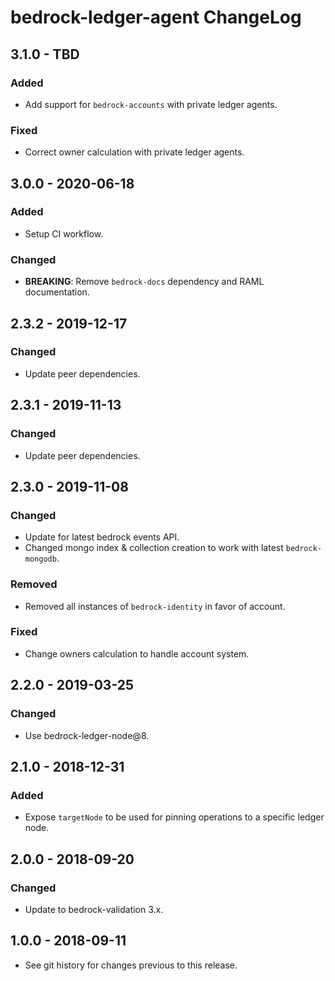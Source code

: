 # bedrock-ledger-agent ChangeLog

## 3.1.0 - TBD

### Added
- Add support for `bedrock-accounts` with private ledger agents.

### Fixed
- Correct owner calculation with private ledger agents.

## 3.0.0 - 2020-06-18

### Added
- Setup CI workflow.

### Changed
- **BREAKING**: Remove `bedrock-docs` dependency and RAML documentation.

## 2.3.2 - 2019-12-17

### Changed
- Update peer dependencies.

## 2.3.1 - 2019-11-13

### Changed
- Update peer dependencies.

## 2.3.0 - 2019-11-08

### Changed
- Update for latest bedrock events API.
- Changed mongo index & collection creation to work with latest `bedrock-mongodb`.

### Removed
- Removed all instances of `bedrock-identity` in favor of account.

### Fixed
- Change owners calculation to handle account system.

## 2.2.0 - 2019-03-25

### Changed
- Use bedrock-ledger-node@8.

## 2.1.0 - 2018-12-31

### Added
- Expose `targetNode` to be used for pinning operations to a specific ledger
  node.

## 2.0.0 - 2018-09-20

### Changed
- Update to bedrock-validation 3.x.

## 1.0.0 - 2018-09-11

- See git history for changes previous to this release.
